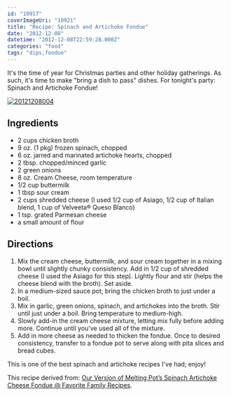 ```yaml
---
id: "10917"
coverImageUri: "10921"
title: "Recipe: Spinach and Artichoke Fondue"
date: "2012-12-08"
datetime: "2012-12-08T22:59:28.000Z"
categories: "food"
tags: "dips,fondue"
---
```


It's the time of year for Christmas parties and other holiday gatherings. As such, it's time to make "bring a dish to pass" dishes. For tonight's party: Spinach and Artichoke Fondue!

[![](http://assets.brandonmartinez.com/brandonmartinez/2012/12/20121208004-575x383.jpg "20121208004")](http://assets.brandonmartinez.com/brandonmartinez/2012/12/20121208004.jpg)

## Ingredients

- 2 cups chicken broth
- 9 oz. (1 pkg) frozen spinach, chopped
- 6 oz. jarred and marinated artichoke hearts, chopped
- 2 tbsp. chopped/minced garlic
- 2 green onions
- 8 oz. Cream Cheese, room temperature
- 1/2 cup buttermilk
- 1 tbsp sour cream
- 2 cups shredded cheese (I used 1/2 cup of Asiago, 1/2 cup of Italian blend, 1 cup of Velveeta® Queso Blanco)
- 1 tsp. grated Parmesan cheese
- a small amount of flour

## Directions

1. Mix the cream cheese, buttermilk, and sour cream together in a mixing bowl until slightly chunky consistency. Add in 1/2 cup of shredded cheese (I used the Asiago for this step). Lightly flour and stir (helps the cheese blend with the broth). Set aside.
2. In a medium-sized sauce pot, bring the chicken broth to just under a boil.
3. Mix in garlic, green onions, spinach, and artichokes into the broth. Stir until just under a boil. Bring temperature to medium-high.
4. Slowly add-in the cream cheese mixture, letting mix fully before adding more. Continue until you've used all of the mixture.
5. Add in more cheese as needed to thicken the fondue. Once to desired consistency, transfer to a fondue pot to serve along with pita slices and bread cubes.

This is one of the best spinach and artichoke recipes I've had; enjoy!

This recipe derived from: [Our Version of Melting Pot’s Spinach Artichoke Cheese Fondue @ Favorite Family Recipes](http://www.favfamilyrecipes.com/2011/12/our-version-of-melting-pots-spinach-artichoke-cheese-fondue.html "Our Version of Melting Pot’s Spinach Artichoke Cheese Fondue @ Favorite Family Recipes").
